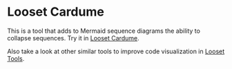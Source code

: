 # Looset Cardume

This is a tool that adds to Mermaid sequence diagrams the ability to collapse sequences. Try it in [Looset Cardume](https://jponline.github.io/looset-cardume/).

Also take a look at other similar tools to improve code visualization in [Looset Tools](https://jponline.github.io/looset-landing/).
